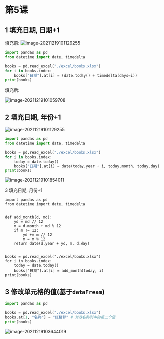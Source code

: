 # 第5课

## 1 填充日期, 日期+1

填充前:
![image-20211219101129255](https://markdown-1301532546.cos.ap-guangzhou.myqcloud.com/markdown/20211219121748.png)


```python
import pandas as pd
from datetime import date, timedelta

books = pd.read_excel("./excel/books.xlsx")
for i in books.index:
    books["日期"].at[i] = (date.today() + timedelta(days=i))
print(books)

```

填充后:

![image-20211219101059708](https://markdown-1301532546.cos.ap-guangzhou.myqcloud.com/markdown/20211219121753.png)



## 2 填充日期, 年份+1

![image-20211219101129255](https://markdown-1301532546.cos.ap-guangzhou.myqcloud.com/markdown/20211219121754.png)

```python
import pandas as pd
from datetime import date, timedelta

books = pd.read_excel("./excel/books.xlsx")
for i in books.index:
    today = date.today()
    books["日期"].at[i] = date(today.year + i, today.month, today.day)
print(books)
```

![image-20211219101854011](https://markdown-1301532546.cos.ap-guangzhou.myqcloud.com/markdown/20211219121756.png)



3 填充日期, 月份+1



```
import pandas as pd
from datetime import date, timedelta


def add_month(d, md):
    yd = md // 12
    m = d.month + md % 12
    if m != 12:
        yd += m // 12
        m = m % 12
    return date(d.year + yd, m, d.day)


books = pd.read_excel("./excel/books.xlsx")
for i in books.index:
    today = date.today()
    books["日期"].at[i] = add_month(today, i)
print(books)

```



## 3 修改单元格的值(基于`dataFream`)

```python
import pandas as pd

books = pd.read_excel("./excel/books.xlsx") 
books.at[1, "名称"] = "红楼梦" # 修改名称列中的第二个值
print(books)
```

![image-20211219103644019](https://markdown-1301532546.cos.ap-guangzhou.myqcloud.com/markdown/20211219121759.png)
